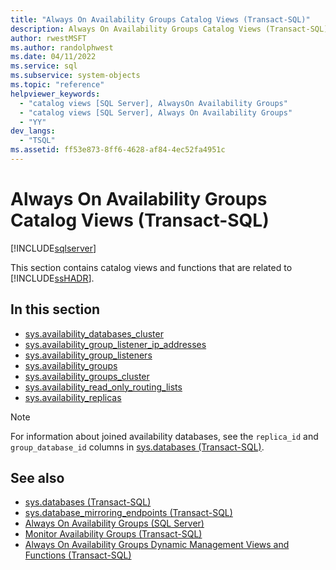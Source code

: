 ```yaml
---
title: "Always On Availability Groups Catalog Views (Transact-SQL)"
description: Always On Availability Groups Catalog Views (Transact-SQL)
author: rwestMSFT
ms.author: randolphwest
ms.date: 04/11/2022
ms.service: sql
ms.subservice: system-objects
ms.topic: "reference"
helpviewer_keywords:
  - "catalog views [SQL Server], AlwaysOn Availability Groups"
  - "catalog views [SQL Server], Always On Availability Groups"
  - "YY"
dev_langs:
  - "TSQL"
ms.assetid: ff53e873-8ff6-4628-af84-4ec52fa4951c
---
```

# Always On Availability Groups Catalog Views (Transact-SQL)

[!INCLUDE[sqlserver](../../includes/applies-to-version/sqlserver.md)]

This section contains catalog views and functions that are related to [!INCLUDE[ssHADR](../../includes/sshadr-md.md)].  

## In this section  

- [sys.availability_databases_cluster](../../relational-databases/system-catalog-views/sys-availability-databases-cluster-transact-sql.md)
- [sys.availability_group_listener_ip_addresses](../../relational-databases/system-catalog-views/sys-availability-group-listener-ip-addresses-transact-sql.md)
- [sys.availability_group_listeners](../../relational-databases/system-catalog-views/sys-availability-group-listeners-transact-sql.md)
- [sys.availability_groups](../../relational-databases/system-catalog-views/sys-availability-groups-transact-sql.md)
- [sys.availability_groups_cluster](../../relational-databases/system-catalog-views/sys-availability-groups-cluster-transact-sql.md)
- [sys.availability_read_only_routing_lists](../../relational-databases/system-catalog-views/sys-availability-read-only-routing-lists-transact-sql.md)
- [sys.availability_replicas](../../relational-databases/system-catalog-views/sys-availability-replicas-transact-sql.md)
  
> [!NOTE]
>  
> For information about joined availability databases, see the `replica_id` and `group_database_id` columns in [sys.databases (Transact-SQL)](../../relational-databases/system-catalog-views/sys-databases-transact-sql.md).  
  
## See also

- [sys.databases (Transact-SQL)](sys-databases-transact-sql.md)
- [sys.database_mirroring_endpoints (Transact-SQL)](sys-database-mirroring-endpoints-transact-sql.md)
- [Always On Availability Groups (SQL Server)](../../database-engine/availability-groups/windows/always-on-availability-groups-sql-server.md)
- [Monitor Availability Groups (Transact-SQL)](../../database-engine/availability-groups/windows/monitor-availability-groups-transact-sql.md)
- [Always On Availability Groups Dynamic Management Views and Functions (Transact-SQL)](../system-dynamic-management-views/always-on-availability-groups-dynamic-management-views-functions.md)  
